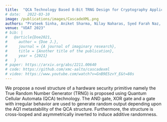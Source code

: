 ```yaml
---
title:  "QCA Technology Based 8-Bit TRNG Design for Cryptography Applications"
# date:   2022-03-10
image: /publications/images/CascadeXML.png
authors: "Prateek Sinha, Aniket Sharma, Nilay Naharas, Syed Farah Naz, and Ambika Prasad Shah"
venue: "VDAT 2023"
# bib: |
#   @article{Doe2021,
#     author = {Doe J.},
#     journal = {A journal of imaginary research},
#     title = {Another title of the publication},
#     year = {2021}
#   }
# paper: https://arxiv.org/abs/2211.00640
# code: https://github.com/xmc-aalto/cascadexml
# video: https://www.youtube.com/watch?v=GnB9E5zvY_E&t=88s
---
```

We propose a novel structure of a hardware security primitive namely the True Random Number Generator (TRNG) is proposed using Quantum Cellular Automata (QCA) technology. The AND gate, XOR gate and a gate with irregular behavior are used to generate random output depending upon the AQ1 metastability of the QCA structure. Furthermore, the structure is cross-looped and asymmetrically inverted to induce additive randomness.
